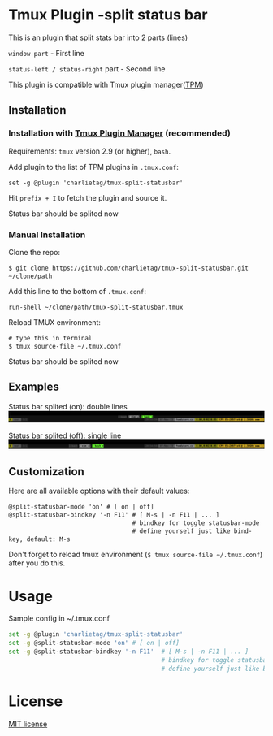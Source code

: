 # Tmux Plugin -split status bar

This is an plugin that split stats bar into 2 parts (lines)

  `window part` - First line

  `status-left / status-right` part - Second line

This plugin is compatible with Tmux plugin manager([TPM](https://github.com/tmux-plugins/tpm))

## Installation
### Installation with [Tmux Plugin Manager](https://github.com/tmux-plugins/tpm) (recommended)

Requirements: `tmux` version 2.9 (or higher), `bash`.

Add plugin to the list of TPM plugins in `.tmux.conf`:

    set -g @plugin 'charlietag/tmux-split-statusbar'

Hit `prefix + I` to fetch the plugin and source it.

Status bar should be splited now

### Manual Installation

Clone the repo:

    $ git clone https://github.com/charlietag/tmux-split-statusbar.git ~/clone/path

Add this line to the bottom of `.tmux.conf`:

    run-shell ~/clone/path/tmux-split-statusbar.tmux

Reload TMUX environment:

    # type this in terminal
    $ tmux source-file ~/.tmux.conf

Status bar should be splited now


## Examples

Status bar splited (on): double lines<br/>
![split-statusbar-mode-on](/screenshots/split-statusbar-mode-on.png)

Status bar splited (off): single line<br/>
![split-statusbar-mode-off](/screenshots/split-statusbar-mode-off.png)



## Customization

Here are all available options with their default values:

```shell
@split-statusbar-mode 'on' # [ on | off]
@split-statusbar-bindkey '-n F11' # [ M-s | -n F11 | ... ]
                                  # bindkey for toggle statusbar-mode
                                  # define yourself just like bind-key, default: M-s
```

Don't forget to reload tmux environment (`$ tmux source-file ~/.tmux.conf`)
after you do this.


# Usage


Sample config in ~/.tmux.conf

```bash
set -g @plugin 'charlietag/tmux-split-statusbar'
set -g @split-statusbar-mode 'on' # [ on | off]
set -g @split-statusbar-bindkey '-n F11'  # [ M-s | -n F11 | ... ]
                                          # bindkey for toggle statusbar-mode
                                          # define yourself just like bind-key, default: M-s
```

# License

[MIT license](https://opensource.org/licenses/MIT)
